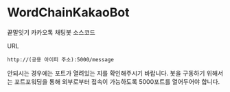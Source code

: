 # WordChainKakaoBot
끝말잇기 카카오톡 채팅봇 소스코드

URL
```
http://(공용 아이피 주소):5000/message
```

안되시는 경우에는 포트가 열려있는 지를 확인해주시기 바랍니다. 
봇을 구동하기 위해서는 포트포워딩을 통해 외부로부터 접속이 가능하도록 5000포트를 열어두어야 합니다.
